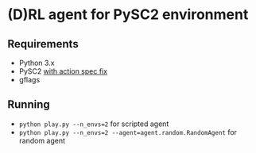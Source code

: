 # (D)RL agent for PySC2 environment

## Requirements

* Python 3.x
* PySC2 [with action spec fix](https://github.com/deepmind/pysc2/pull/105)
* gflags

## Running

* `python play.py --n_envs=2` for scripted agent
* `python play.py --n_envs=2 --agent=agent.random.RandomAgent` for random agent